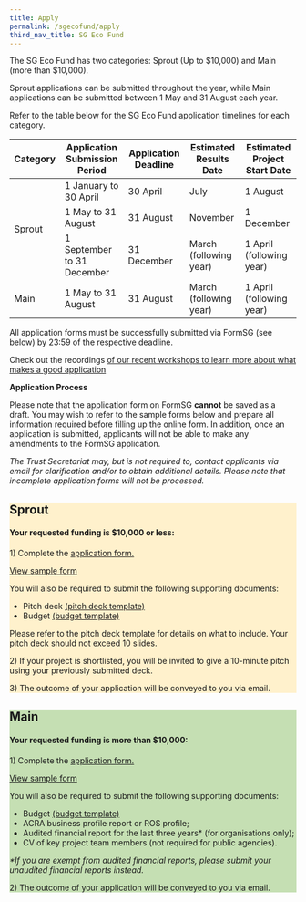 ```yaml
---
title: Apply
permalink: /sgecofund/apply
third_nav_title: SG Eco Fund
---
```



The SG Eco Fund has two categories: Sprout (Up to $10,000) and Main (more than $10,000). 

Sprout applications can be submitted throughout the year, while Main applications can be submitted between 1 May and 31 August each year. 

Refer to the table below for the SG Eco Fund application timelines for each category.

<table>
<thead>
  <tr>
    <th>Category</th>
    <th>Application Submission Period</th>
    <th>Application Deadline</th>
    <th>Estimated Results Date</th>
    <th>Estimated Project Start Date</th>
  </tr>
</thead>
<tbody>
  <tr>
    <td rowspan="3">Sprout</td>
    <td>1 January to 30 April</td>
    <td>30 April</td>
    <td>July</td>
    <td>1 August   </td>
  </tr>
  <tr>
    <td>1 May to 31 August</td>
    <td>31 August</td>
    <td>November</td>
    <td>1 December</td>
  </tr>
  <tr>
    <td>1 September to 31 December</td>
    <td>31 December</td>
    <td>March (following year)</td>
    <td>1 April (following year)</td>
  </tr>
  <tr>
    <td>Main</td>
    <td>1 May to 31 August</td>
    <td>31 August</td>
    <td>March (following year)</td>
    <td>1 April (following year)</td>
  </tr>
</tbody>
</table>

All application forms must be successfully submitted via FormSG (see below) by 23:59 of the respective deadline.

Check out the recordings <a href="https://www.mse.gov.sg/sgecofund/community" target="_blank">of our recent workshops to learn more about what makes a good application </a>

**Application Process**

Please note that the application form on FormSG **cannot** be saved as a draft. You may wish to refer to the sample forms below and prepare all information required before filling up the online form. In addition, once an application is submitted, applicants will not be able to make any amendments to the FormSG application.

*The Trust Secretariat may, but is not required to, contact applicants via email for clarification and/or to obtain additional details. Please note that incomplete application forms will not be processed.*

<div class='container'>
  <div class='grid-row'>
    <div class='grid-column' style="background-color:#FFF1CC;">
        <div class="lists">
            <h2><b>Sprout</b></h2>
            <h4>Your requested funding is <b>$10,000 or less</b>:</h4>
            <div>
                <p>1) Complete the <a href="https://form.gov.sg/62305c9b09260b00127b63d4" target="_blank">application form.</a></p>
                <a href="/resources/SG-Eco-Fund-Sample-Form-(Sprout).pdf">View sample form</a>
                <p> You will also be required to submit the following supporting documents:</p>
                <ul>
                <li>Pitch deck <a href="/files/sgecofund/SG-Eco-Fund-Pitch-Deck-Template.pptx" target="_blank">(pitch deck template)</a></li>
                <li>Budget <a href="/files/sgecofund/SG-Eco-Fund-Budget-Template-2022.xlsx" target="_blank">(budget template)</a></li>
                </ul>
                <p>Please refer to the pitch deck template for details on what to include. Your pitch deck should not exceed 10 slides.</p>
                <p>2) If your project is shortlisted, you will be invited to give a 10-minute pitch using your previously submitted deck.</p>
                <p>3) The outcome of your application will be conveyed to you via email.</p>
            </div> 
        </div>
    </div>
    <div class='grid-column' style="background-color:#C5DFB3;">
        <div class="lists">
        <h2><b>Main</b></h2>
        <h4>Your requested funding is <b>more than $10,000</b>:</h4>
        <div>
            <p>1) Complete the <a href="https://form.gov.sg/62618415b91a650012d1dfdd" target="_blank">application form.</a></p>
            <a href="/resources/SG-Eco-Fund-Sample-(Main).pdf">View sample form</a>
            <p>You will also be required to submit the following supporting documents:</p>
            <ul>
            <li>Budget <a href="/files/sgecofund/SG-Eco-Fund-Budget-Template-2022.xlsx" target="_blank">(budget template)</a></li>
            <li>ACRA business profile report or ROS profile;</li>
            <li>Audited financial report for the last three years* (for organisations only);</li>
            <li>CV of key project team members (not required for public agencies).</li>
            </ul>
            <p><i>*If you are exempt from audited financial reports, please submit your unaudited financial reports instead.</i><br></p>
            <p>2) The outcome of your application will be conveyed to you via email.</p>
    </div>
